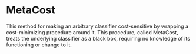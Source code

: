 # MetaCost
This method for making an arbitrary classifier cost-sensitive by wrapping a cost-minimizing procedure around it. This procedure, called MetaCost, treats the underlying classifier as a black box, requiring no knowledge of its functioning or change to it.
